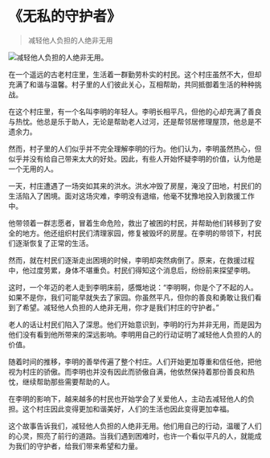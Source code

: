 # 《无私的守护者》
> 减轻他人负担的人绝非无用


![减轻他人负担的人绝非无用。](/images/8c71a63eaf774707bf1b0ef55323ae7a.jpg)

在一个遥远的古老村庄里，生活着一群勤劳朴实的村民。这个村庄虽然不大，但却充满了和谐与温馨。村子里的人们彼此关心，互相帮助，共同抵御着生活的种种挑战。

在这个村庄里，有一个名叫李明的年轻人。李明长相平凡，但他的心却充满了善良与热忱。他总是乐于助人，无论是帮助老人过河，还是帮邻居修理屋顶，他总是不遗余力。

然而，村子里的人们似乎并不完全理解李明的行为。他们认为，李明虽然热心，但似乎并没有给自己带来太大的好处。因此，有些人开始怀疑李明的价值，认为他是一个无用的人。

一天，村庄遭遇了一场突如其来的洪水。洪水冲毁了房屋，淹没了田地，村民们的生活陷入了困境。面对这场灾难，李明没有退缩，他毫不犹豫地投入到救援工作中。

他带领着一群志愿者，冒着生命危险，救出了被困的村民，并帮助他们转移到了安全的地方。他还组织村民们清理家园，修复被毁坏的房屋。在李明的带领下，村民们逐渐恢复了正常的生活。

然而，就在村民们逐渐走出困境的时候，李明却突然病倒了。原来，在救援过程中，他过度劳累，身体不堪重负。村民们得知这个消息后，纷纷前来探望李明。

这时，一个年迈的老人走到李明床前，感慨地说：“李明啊，你是个了不起的人。如果不是你，我们可能早就失去了家园。你虽然平凡，但你的善良和勇敢让我们看到了希望。减轻他人负担的人绝非无用，你才是我们村庄的守护者。”

老人的话让村民们陷入了深思。他们开始意识到，李明的行为并非无用，而是因为他们没有看到他所带来的深远影响。李明用自己的行动证明了减轻他人负担的人的价值。

随着时间的推移，李明的善举传遍了整个村庄。人们开始更加尊重和信任他，把他视为村庄的骄傲。而李明也并没有因此而骄傲自满，他依然保持着那份善良和热忱，继续帮助那些需要帮助的人。

在李明的影响下，越来越多的村民也开始学会了关爱他人，主动去减轻他人的负担。这个村庄因此变得更加和谐美好，人们的生活也因此变得更加幸福。

这个故事告诉我们，减轻他人负担的人绝非无用。他们用自己的行动，温暖了人们的心灵，照亮了前行的道路。当我们遇到困难时，也许一个看似平凡的人，就能成为我们的守护者，给我们带来希望和力量。